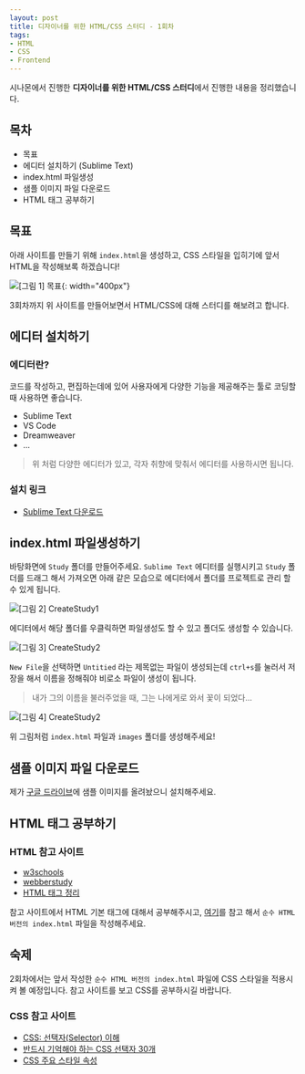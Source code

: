 ```yaml
---
layout: post
title: 디자이너를 위한 HTML/CSS 스터디 - 1회차
tags:
- HTML
- CSS
- Frontend
---
```


시나몬에서 진행한 **디자이너를 위한 HTML/CSS 스터디**에서 진행한 내용을 정리했습니다.

## 목차

- 목표
- 에디터 설치하기 (Sublime Text)
- index.html 파일생성
- 샘플 이미지 파일 다운로드
- HTML 태그 공부하기

## 목표

아래 사이트를 만들기 위해 `index.html`을 생성하고, CSS 스타일을 입히기에 앞서 HTML을 작성해보록 하겠습니다!

![[그림 1] 목표](https://github.com/SinamonDev/SinamonDev.github.io/blob/master/_posts/Images/19-01/result.png?raw=true){: width="400px"}

3회차까지 위 사이트를 만들어보면서 HTML/CSS에 대해 스터디를 해보려고 합니다.

## 에디터 설치하기

### 에디터란?

코드를 작성하고, 편집하는데에 있어 사용자에게 다양한 기능을 제공해주는 툴로 코딩할 때 사용하면 좋습니다.

- Sublime Text
- VS Code
- Dreamweaver
- ...

> 위 처럼 다양한 에디터가 있고, 각자 취향에 맞춰서 에디터를 사용하시면 됩니다.

### 설치 링크

- [Sublime Text 다운로드](https://www.sublimetext.com/)

## index.html 파일생성하기

바탕화면에 `Study` 폴더를 만들어주세요. `Sublime Text` 에디터를 실행시키고 `Study` 폴더를 드래그 해서 가져오면 아래 같은 모습으로 에디터에서 폴더를 프로젝트로 관리 할 수 있게 됩니다.

![[그림 2] CreateStudy1](https://github.com/SinamonDev/SinamonDev.github.io/blob/master/_posts/Images/19-01/create_study_1.PNG?raw=true)

에디터에서 해당 폴더를 우클릭하면 파일생성도 할 수 있고 폴더도 생성할 수 있습니다.

![[그림 3] CreateStudy2](https://github.com/SinamonDev/SinamonDev.github.io/blob/master/_posts/Images/19-01/create_study_2.PNG?raw=true)

`New File`을 선택하면 `Untitied` 라는 제목없는 파일이 생성되는데 `ctrl+s`를 눌러서 저장을 해서 이름을 정해줘야 비로소 파일이 생성이 됩니다.

> 내가 그의 이름을 불러주었을 때, 그는 나에게로 와서 꽃이 되었다...

![[그림 4] CreateStudy2](https://github.com/SinamonDev/SinamonDev.github.io/blob/master/_posts/Images/19-01/create_study_3.PNG?raw=true)

위 그림처럼 `index.html` 파일과 `images` 폴더를 생성해주세요!

## 샘플 이미지 파일 다운로드

제가 [구글 드라이브](goo.gl/f26hj5)에 샘플 이미지를 올려놨으니 설치해주세요.

## HTML 태그 공부하기

### HTML 참고 사이트

- [w3schools](https://www.w3schools.com/html/)
- [webberstudy](http://webberstudy.com/)
- [HTML 태그 정리](http://avalangche.tistory.com/64)

참고 사이트에서 HTML 기본 태그에 대해서 공부해주시고, [여기](http://study.sinamon.io/HTML_CSS/index.html)를 참고 해서 `순수 HTML 버전의 index.html` 파일을 작성해주세요.

## 숙제

2회차에서는 앞서 작성한 `순수 HTML 버전의 index.html` 파일에 CSS 스타일을 적용시켜 볼 예정입니다.
참고 사이트를 보고 CSS를 공부하시길 바랍니다.

### CSS 참고 사이트

- [CSS: 선택자(Selector) 이해](http://www.nextree.co.kr/p8468/)
- [반드시 기억해야 하는 CSS 선택자 30개](https://code.tutsplus.com/ko/tutorials/the-30-css-selectors-you-must-memorize--net-16048)
- [CSS 주요 스타일 속성](https://zetawiki.com/wiki/CSS_%EC%A3%BC%EC%9A%94_%EC%8A%A4%ED%83%80%EC%9D%BC_%EC%86%8D%EC%84%B1)